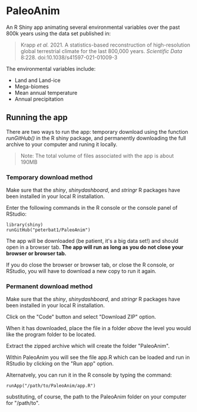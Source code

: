 # PaleoAnim
An R Shiny app animating several environmental variables over the past 800k years using the data set published in:

> Krapp *et al.* 2021. A statistics-based reconstruction of high-resolution global terrestrial climate for the last 800,000 years. *Scientific Data* 8:228.  doi:10.1038/s41597-021-01009-3

The environmental variables include:
* Land and Land-ice
* Mega-biomes
* Mean annual temperature
* Annual precipitation

## Running the app
There are two ways to run the app: temporary download using the function *runGitHub()* in the R shiny package, and permanently downloading the full archive to your computer and runing it locally.

> Note: The total volume of files associated with the app is about 190MB

### Temporary download method
Make sure that the *shiny*, *shinydashboard*, and *stringr* R packages have been installed in your local R installation. 

Enter the following commands in the R console or the console panel of RStudio:

    library(shiny)
    runGitHub("peterbat1/PaleoAnim")

The app will be downloaded (be patient, it's a big data set!) and should open in a browser tab. **The app will run as long as you do not close your browser or browser tab.**

If you do close the browser or browser tab, or close the R console, or RStudio, you will have to download a new copy to run it again.

### Permanent download method
Make sure that the *shiny*, *shinydashboard*, and *stringr* R packages have been installed in your local R installation.

Click on the "Code" button and select "Download ZIP" option.

When it has downloaded, place the file in a folder *above* the level you would like the program folder to be located.

Extract the zipped archive which will create the folder "PaleoAnim".

Within PaleoAnim you will see the file app.R which can be loaded and run in RStudio by clicking on the "Run app" option.

Alternatvely, you can run it in the R console by typing the command:

    runApp("/path/to/PaleoAnim/app.R")

substituting, of course, the path to the PaleoAnim folder on your computer for "/path/to".


